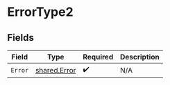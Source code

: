 # ErrorType2


## Fields

| Field                                               | Type                                                | Required                                            | Description                                         |
| --------------------------------------------------- | --------------------------------------------------- | --------------------------------------------------- | --------------------------------------------------- |
| `Error`                                             | [shared.Error](../../../pkg/models/shared/error.md) | :heavy_check_mark:                                  | N/A                                                 |
